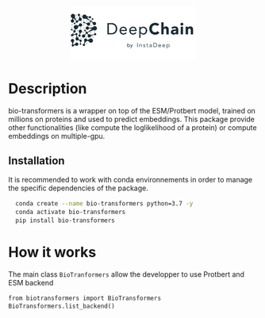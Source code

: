 <p align="center">
  <img width="50%" src="./.source/_static/deepchain.png">
</p>


# Description
bio-transformers is a wrapper on top of the ESM/Protbert model, trained on millions on proteins and used to predict embeddings.
This package provide other functionalities (like compute the loglikelihood of a protein) or compute embeddings on multiple-gpu.

## Installation
It is recommended to work with conda environnements in order to manage the specific dependencies of the package.
```bash
  conda create --name bio-transformers python=3.7 -y 
  conda activate bio-transformers
  pip install bio-transformers
```

# How it works
The main class ```BioTranformers``` allow the developper to use Protbert and ESM backend

```
from biotransformers import BioTransformers
BioTransformers.list_backend()
```
